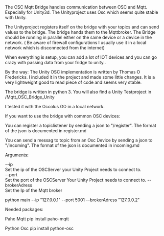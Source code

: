 The OSC Mqtt Bridge handles communication between OSC and Mqtt.
Especially for Unity3d.
The Unityproject uses Osc which seems quite stable with Unity. 
 
The Unityproject registers itself on the bridge with your topics and can send values to the bridge. The bridge hands them to the Mqttbroker. The Bridge should be running in parallel either on the same device or a device in the network. ( Be aware of firewall configurations I usually use it in a local network which is disconnected from the internet)
 
When everything is setup, you can add a lot of IOT devices and you can go crazy with passing data from your fridge to unity..
 
By the way:
The Unity OSC implementation is written by Thomas O Fredericks. 
I included it in the project and made some little changes. 
It is a very lightweight good to read piece of code and seems very stable. 
 
The bridge is written in python 3.
You will also find a Unity Testproject in /Mqtt_OSC_Bridge_Unity
 
I tested it with the Occolus GO in a local network. 



If you want to use the bridge with common OSC devices:

You can register a topiclistener by sending a json to "/register".
The format of the json is documented in register.md

You can send a messag to topic from an Osc Device by sending a json to "/incoming".
The format of the json is documented in incoming.md



 
Arguments:
 
--ip            
Set the ip of the OSCServer your Unity Project needs to connect to.  
--port          
Set the port of the OSCServer Your Unity Project needs to connect to.
--brokerAdress  
Set the Ip of the Mqtt broker 
 
python main --ip "127.0.0.1" --port 5001 --brokerAdress "127.0.0.2"
 
 
Needed packages:
 
Paho Mqtt 
pip install paho-mqtt
 
Python Osc
pip install python-osc


